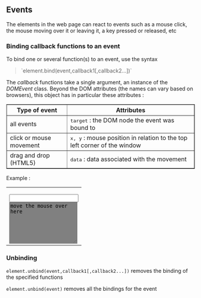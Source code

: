 ## Events

The elements in the web page can react to events such as a mouse click, the mouse moving over it or leaving it, a key pressed or released, etc

### Binding callback functions to an event

To bind one or several function(s) to an event, use the syntax 

<blockquote>`element.bind(event,callback1[,callback2...])`</blockquote>

The _callback_ functions take a single argument, an instance of the _DOMEvent_ class. Beyond the DOM attributes (the names can vary based on browsers), this object has in particular these attributes :

<table border=1>
<tr><th>Type of event</th><th>Attributes</th></tr>
<tr><td>all events</td><td><tt>target</tt> : the DOM node the event was bound to</td></tr>
<tr><td>click or mouse movement</td><td><tt>x, y</tt> : mouse position in relation to the top left corner of the window</td></tr>
<tr><td>drag and drop (HTML5)</td><td><tt>data</tt> : data associated with the movement</td></tr>
</table>

Example :
<table>
<tr>
<td>
    <script type='text/python'>
    def mouse_move(ev):
        doc["trace"].value = '%s %s' %(ev.x,ev.y)
    
    doc["zone"].bind('mousemove',mouse_move)
    </script>
    
    <input id="trace" value="">
    <br><textarea id="zone" rows=7 columns=30 style="background-color:gray">
    move the mouse over here</textarea>
</td>
<td>
<script type='text/python'>
def mouse_move(ev):
    doc["trace"].value = '%s %s' %(ev.x,ev.y)

doc["zone"].bind('mousemove',mouse_move)
</script>

<input id="trace" value="">
<br><textarea id="zone" rows=7 columns=30 style="background-color:gray">
move the mouse over here</textarea>
</td>
</tr>
</table>

### Unbinding


`element.unbind(event,callback1[,callback2...])` removes the binding of the specified functions

`element.unbind(event)` removes all the bindings for the event



